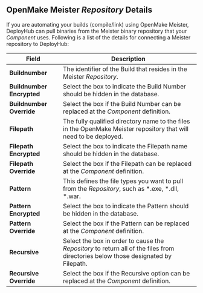 ## OpenMake Meister _Repository_ Details
If you are automating your builds (compile/link) using OpenMake Meister, DeployHub can pull binaries from the Meister binary repository that your _Component_ uses. Following is a list of the details for connecting a Meister repository to DeployHub:


| Field | Description |
| --- | --- |
| **Buildnumber**| The identifier of the Build that resides in the Meister _Repository_.|
| **Buildnumber Encrypted**| Select the box to indicate the Build Number should be hidden in the database.|
| **Buildnumber Override**| Select the box if the Build Number can be replaced at the _Component_ definition. |
| **Filepath**|  The fully qualified directory name to the files in the OpenMake Meister repository that will need to be deployed. |
| **Filepath Encrypted** | Select the box to indicate the Filepath name should be hidden in the database.|
| **Filepath Override** | Select the box if the Filepath can be replaced at the _Component_ definition. |  
|**Pattern** | This defines the file types you want to pull from the _Repository_, such as \*.exe, \*.dll, \*.war. |
|**Pattern Encrypted** | Select the box to indicate the Pattern should be hidden in the database.|
|**Pattern Override** |Select the box if the Pattern can be replaced at the _Component_ definition.|
|**Recursive**| Select the box in order to cause the _Repository_ to return all of the files from directories below those designated by Filepath. |
|**Recursive Override** |Select the box if the Recursive option can be replaced at the _Component_ definition.|
